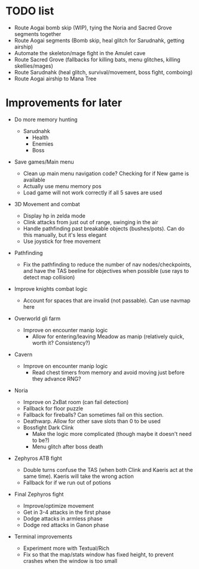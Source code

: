 # TODO list

* Route Aogai bomb skip (WIP), tying the Noria and Sacred Grove segments together
* Route Aogai segments (Bomb skip, heal glitch for Sarudnahk, getting airship)
* Automate the skeleton/mage fight in the Amulet cave
* Route Sacred Grove (fallbacks for killing bats, menu glitches, killing skellies/mages)
* Route Sarudnahk (heal glitch, survival/movement, boss fight, comboing)
* Route Aogai airship to Mana Tree

# Improvements for later

* Do more memory hunting
  * Sarudnahk
    * Health
    * Enemies
    * Boss

* Save games/Main menu
  * Clean up main menu navigation code? Checking for if New game is available
  * Actually use menu memory pos
  * Load game will not work correctly if all 5 saves are used

* 3D Movement and combat
  * Display hp in zelda mode
  * Clink attacks from just out of range, swinging in the air
  * Handle pathfinding past breakable objects (bushes/pots). Can do this manually, but it's less elegant
  * Use joystick for free movement
* Pathfinding
  * Fix the pathfinding to reduce the number of nav nodes/checkpoints, and have the TAS beeline for objectives when possible (use rays to detect map collision)

* Improve knights combat logic
  * Account for spaces that are invalid (not passable). Can use navmap here
* Overworld gli farm
  * Improve on encounter manip logic
    * Allow for entering/leaving Meadow as manip (relatively quick, worth it? Consistency?)
* Cavern
  * Improve on encounter manip logic
    * Read chest timers from memory and avoid moving just before they advance RNG?
* Noria
  * Improve on 2xBat room (can fail detection)
  * Fallback for floor puzzle
  * Fallback for fireballs? Can sometimes fail on this section.
  * Deathwarp. Allow for other save slots than 0 to be used
  * Bossfight Dark Clink
    * Make the logic more complicated (though maybe it doesn't need to be?)
    * Menu glitch after boss death
* Zephyros ATB fight
  * Double turns confuse the TAS (when both Clink and Kaeris act at the same time). Kaeris will take the wrong action
  * Fallback for if we run out of potions
* Final Zephyros fight
  * Improve/optimize movement
  * Get in 3-4 attacks in the first phase
  * Dodge attacks in armless phase
  * Dodge red attacks in Ganon phase


* Terminal improvements
  * Experiment more with Textual/Rich
  * Fix so that the map/stats window has fixed height, to prevent crashes when the window is too small
